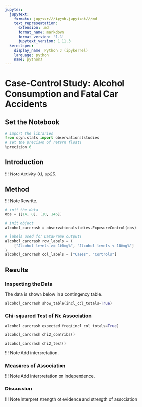 ```yaml
---
jupyter:
  jupytext:
    formats: jupyter///ipynb,jupytext///md
    text_representation:
      extension: .md
      format_name: markdown
      format_version: '1.3'
      jupytext_version: 1.11.3
  kernelspec:
    display_name: Python 3 (ipykernel)
    language: python
    name: python3
---
```


# Case-Control Study: Alcohol Consumption and Fatal Car Accidents

## Set the Notebook

```python
# import the libraries
from opyn.stats import observationalstudies
# set the precison of return floats
%precision 6
```

## Introduction

!!! Note Activity 3.1, pp25.

## Method

!!! Note Rewrite.

```python
# init the data
obs = [[14, 8], [10, 146]]
```

```python
# init object
alcohol_carcrash = observationalstudies.ExposureControl(obs)
```

```python
# labels used for DataFrame outputs
alcohol_carcrash.row_labels = (
    ["Alcohol levels >= 100mg%", "Alcohol levels < 100mg%"]
)
alcohol_carcrash.col_labels = ["Cases", "Controls"]
```

## Results

### Inspecting the Data

The data is shown below in a contingency table.

```python
alcohol_carcrash.show_table(incl_col_totals=True)
```

### Chi-squared Test of No Association

```python
alcohol_carcrash.expected_freq(incl_col_totals=True)
```

```python
alcohol_carcrash.chi2_contribs()
```

```python
alcohol_carcrash.chi2_test()
```

!!! Note Add interpretation.

### Measures of Association

!!! Note Add interpretation on independence.

### Discussion

!!! Note Interpret strength of evidence and strength of association
